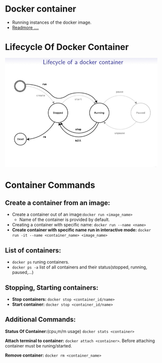 # Docker container
- Running instances of the docker image.
- [Readmore ....](https://github.com/sbhusal123/Docker-And-Containerization/blob/master/Introduction%20to%20Virtualization%20and%20Containerization%20.md#ii-container)

# Lifecycle Of Docker Container
![COntainer Life cycle](https://github.com/sbhusal123/Docker-And-Containerization/blob/master/images/IMG_20191117_143259.jpg?raw=true)

# Container Commands

## Create a container from an image:
- Create a container out of an image:``docker run <image_name>``
    - Name of the container is provided by default.
- Creating a container with specific name: ``docker run --name <name>``
- **Create container with specific name run in interactive mode:** ``docker run -it --name <container_name> <image_name>``

## List of containers:
- ``docker ps``  runing containers.
- ``docker ps -a`` list of all containers and their status(stopped, running, paused,...)

## Stopping, Starting containers:
- **Stop containers:** ``docker stop <container_id/name>``
- **Start container:** ``docker stop <container_id/name>``

## Additional Commands:
**Status Of Container:**(cpu,m/m usage) ``docker stats <container>``

**Attach terminal to container:** ``docker attach <container>``. Before attaching container must be runing/started.

**Remove container:** ``docker rm <container_name>``
















